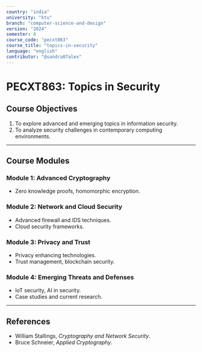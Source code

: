 ```yaml
---
country: "india"
university: "ktu"
branch: "computer-science-and-design"
version: "2024"
semester: 8
course_code: "pecxt863"
course_title: "topics-in-security"
language: "english"
contributor: "@sandra07alex"
---
```


# PECXT863: Topics in Security

## Course Objectives
1. To explore advanced and emerging topics in information security.
2. To analyze security challenges in contemporary computing environments.

---

## Course Modules

### Module 1: Advanced Cryptography
- Zero knowledge proofs, homomorphic encryption.

### Module 2: Network and Cloud Security
- Advanced firewall and IDS techniques.
- Cloud security frameworks.

### Module 3: Privacy and Trust
- Privacy enhancing technologies.
- Trust management, blockchain security.

### Module 4: Emerging Threats and Defenses
- IoT security, AI in security.
- Case studies and current research.

---

## References
- William Stallings, *Cryptography and Network Security*.
- Bruce Schneier, *Applied Cryptography*.
